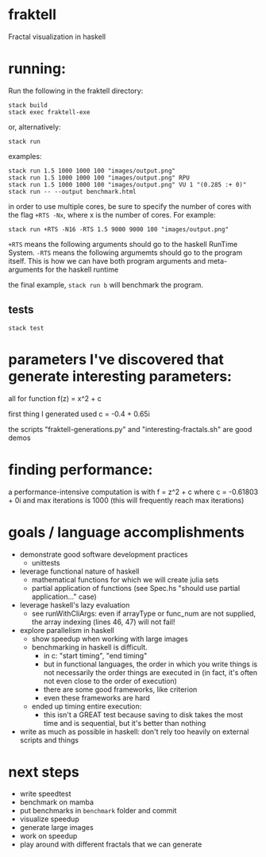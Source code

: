 # fraktell
Fractal visualization in haskell

# running:
Run the following in the fraktell directory:

    stack build
    stack exec fraktell-exe

or, alternatively:

    stack run

examples:

    stack run 1.5 1000 1000 100 "images/output.png"
    stack run 1.5 1000 1000 100 "images/output.png" RPU
    stack run 1.5 1000 1000 100 "images/output.png" VU 1 "(0.285 :+ 0)"
    stack run -- --output benchmark.html

in order to use multiple cores, be sure to specify the number of cores with the
flag `+RTS -Nx`, where x is the number of cores. For example:

    stack run +RTS -N16 -RTS 1.5 9000 9000 100 "images/output.png"

`+RTS` means the following arguments should go to the haskell RunTime System.
`-RTS` means the following argumemts should go to the program itself. This is
how we can have both program arguments and meta-arguments for the haskell
runtime

the final example, `stack run b` will benchmark the program.

## tests
    stack test

# parameters I've discovered that generate interesting parameters:
all for function f(z) = x^2 + c

first thing I generated used c = -0.4 + 0.65i

the scripts "fraktell-generations.py" and "interesting-fractals.sh" are good
demos

# finding performance:
a performance-intensive computation is with f = z^2 + c where c = -0.61803 + 0i
and max iterations is 1000 (this will frequently reach max iterations)

# goals / language accomplishments
 * demonstrate good software development practices
   * unittests
 * leverage functional nature of haskell
   * mathematical functions for which we will create julia sets
   * partial application of functions (see Spec.hs "should use partial
     application..." case)
 * leverage haskell's lazy evaluation
   * see runWithCliArgs: even if arrayType or func_num are not supplied, the
     array indexing (lines 46, 47) will not fail!
 * explore parallelism in haskell
   * show speedup when working with large images
   * benchmarking in haskell is difficult.
     * in c: "start timing", "end timing"
     * but in functional languages, the order in which you write things is not
       necessarily the order things are executed in (in fact, it's often not
       even close to the order of execution)
     * there are some good frameworks, like criterion
     * even these frameworks are hard
   * ended up timing entire execution:
     * this isn't a GREAT test because saving to disk takes the most time and
       is sequential, but it's better than nothing
 * write as much as possible in haskell: don't rely too heavily on external
   scripts and things

# next steps
 * write speedtest
 * benchmark on mamba
 * put benchmarks in `benchmark` folder and commit
 * visualize speedup
 * generate large images
 * work on speedup
 * play around with different fractals that we can generate

